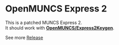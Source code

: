 # OpenMUNCS Express 2

This is a patched MUNCS Express 2.  
It should work with **[OpenMUNCS/Express2Keygen](https://github.com/OpenMUNCS/Express2Keygen)**.

See more [Release](https://github.com/OpenMUNCS/Express2/releases)
